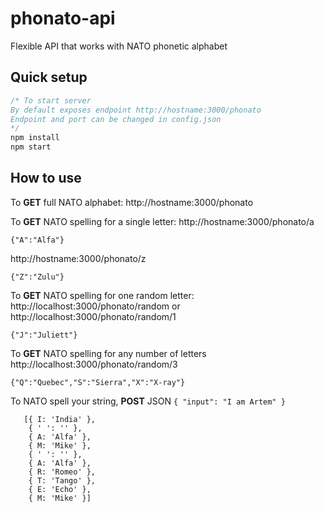 # phonato-api
Flexible API that works with NATO phonetic alphabet

## Quick setup
```typescript
/* To start server
By default exposes endpoint http://hostname:3000/phonato
Endpoint and port can be changed in config.json
*/
npm install
npm start
```

## How to use
To **GET** full NATO alphabet:
http://hostname:3000/phonato

To **GET** NATO spelling for a single letter:
http://hostname:3000/phonato/a
```
{"A":"Alfa"}
```
http://hostname:3000/phonato/z
```
{"Z":"Zulu"}
```

To **GET** NATO spelling for one random letter:
http://localhost:3000/phonato/random
or
http://localhost:3000/phonato/random/1
```
{"J":"Juliett"}
```

To **GET** NATO spelling for any number of letters
http://localhost:3000/phonato/random/3
```
{"Q":"Quebec","S":"Sierra","X":"X-ray"}
```

To NATO spell your string, **POST** JSON `{ "input": "I am Artem" }`
```
   [{ I: 'India' },
    { ' ': '' },
    { A: 'Alfa' },
    { M: 'Mike' },
    { ' ': '' },
    { A: 'Alfa' },
    { R: 'Romeo' },
    { T: 'Tango' },
    { E: 'Echo' },
    { M: 'Mike' }]
```